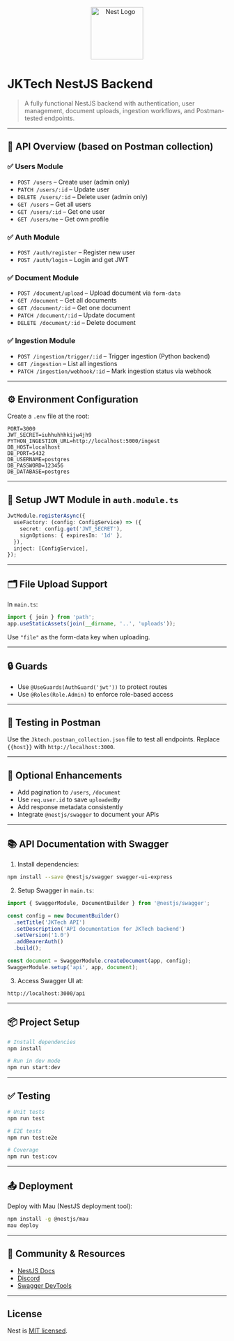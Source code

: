 <p align="center">
  <a href="http://nestjs.com/" target="blank"><img src="https://nestjs.com/img/logo-small.svg" width="120" alt="Nest Logo" /></a>
</p>

# JKTech NestJS Backend

> A fully functional NestJS backend with authentication, user management, document uploads, ingestion workflows, and Postman-tested endpoints.

---

## 🚀 API Overview (based on Postman collection)

### ✅ Users Module

- `POST /users` – Create user (admin only)
- `PATCH /users/:id` – Update user
- `DELETE /users/:id` – Delete user (admin only)
- `GET /users` – Get all users
- `GET /users/:id` – Get one user
- `GET /users/me` – Get own profile

### ✅ Auth Module

- `POST /auth/register` – Register new user
- `POST /auth/login` – Login and get JWT

### ✅ Document Module

- `POST /document/upload` – Upload document via `form-data`
- `GET /document` – Get all documents
- `GET /document/:id` – Get one document
- `PATCH /document/:id` – Update document
- `DELETE /document/:id` – Delete document

### ✅ Ingestion Module

- `POST /ingestion/trigger/:id` – Trigger ingestion (Python backend)
- `GET /ingestion` – List all ingestions
- `PATCH /ingestion/webhook/:id` – Mark ingestion status via webhook

---

## ⚙️ Environment Configuration

Create a `.env` file at the root:

```env
PORT=3000
JWT_SECRET=iuhhuhhhkijw4jh9
PYTHON_INGESTION_URL=http://localhost:5000/ingest
DB_HOST=localhost
DB_PORT=5432
DB_USERNAME=postgres
DB_PASSWORD=123456
DB_DATABASE=postgres
```

---

## 🧩 Setup JWT Module in `auth.module.ts`

```ts
JwtModule.registerAsync({
  useFactory: (config: ConfigService) => ({
    secret: config.get('JWT_SECRET'),
    signOptions: { expiresIn: '1d' },
  }),
  inject: [ConfigService],
});
```

---

## 🗂️ File Upload Support

In `main.ts`:

```ts
import { join } from 'path';
app.useStaticAssets(join(__dirname, '..', 'uploads'));
```

Use `"file"` as the form-data key when uploading.

---

## 🔒 Guards

- Use `@UseGuards(AuthGuard('jwt'))` to protect routes
- Use `@Roles(Role.Admin)` to enforce role-based access

---

## 🧪 Testing in Postman

Use the `Jktech.postman_collection.json` file to test all endpoints. Replace `{{host}}` with `http://localhost:3000`.

---

## 🧠 Optional Enhancements

- Add pagination to `/users`, `/document`
- Use `req.user.id` to save `uploadedBy`
- Add response metadata consistently
- Integrate `@nestjs/swagger` to document your APIs

---

## 📚 API Documentation with Swagger

1. Install dependencies:
```bash
npm install --save @nestjs/swagger swagger-ui-express
```

2. Setup Swagger in `main.ts`:
```ts
import { SwaggerModule, DocumentBuilder } from '@nestjs/swagger';

const config = new DocumentBuilder()
  .setTitle('JKTech API')
  .setDescription('API documentation for JKTech backend')
  .setVersion('1.0')
  .addBearerAuth()
  .build();

const document = SwaggerModule.createDocument(app, config);
SwaggerModule.setup('api', app, document);
```

3. Access Swagger UI at:
```
http://localhost:3000/api
```

---

## 📦 Project Setup

```bash
# Install dependencies
npm install

# Run in dev mode
npm run start:dev
```

---

## ✅ Testing

```bash
# Unit tests
npm run test

# E2E tests
npm run test:e2e

# Coverage
npm run test:cov
```

---

## 📤 Deployment

Deploy with Mau (NestJS deployment tool):

```bash
npm install -g @nestjs/mau
mau deploy
```

---

## 👥 Community & Resources

- [NestJS Docs](https://docs.nestjs.com)
- [Discord](https://discord.gg/G7Qnnhy)
- [Swagger DevTools](https://devtools.nestjs.com)

---

## License

Nest is [MIT licensed](https://github.com/nestjs/nest/blob/master/LICENSE).
